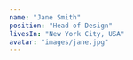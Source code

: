 ```yaml
---
name: "Jane Smith"
position: "Head of Design"
livesIn: "New York City, USA"
avatar: "images/jane.jpg"
---
```

